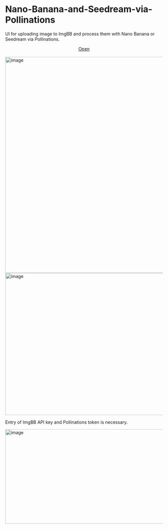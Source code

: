 # Nano-Banana-and-Seedream-via-Pollinations
UI for uploading image to ImgBB and process them with Nano Banana or Seedream via Pollinations.

<div align="center">
  <a href="https://tin2tin.github.io/img2img/">Open</a><br><br>
</div>

<img width="691" height="689" alt="image" src="https://github.com/user-attachments/assets/29fdb7b1-942c-45fc-bcc5-1598a7146953" />

<img width="697" height="453" alt="image" src="https://github.com/user-attachments/assets/171bbd29-8718-40ad-9db5-4e081fd49cd9" />

Entry of ImgBB API key and Pollinations token is necessary.

<img width="674" height="301" alt="image" src="https://github.com/user-attachments/assets/281203b9-a256-4d4d-ba5f-5764cbae7491" />


